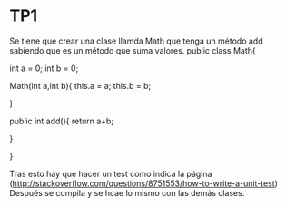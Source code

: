 
# TP1
Se tiene que crear una clase llamda Math que tenga un método add sabiendo que es un método que suma valores.
public class Math{

int a = 0;
int b = 0; 

Math(int a,int b){
this.a = a;
this.b = b;

}

public int add(){
return a+b;

}

}

Tras esto hay que hacer un test como indica la página (http://stackoverflow.com/questions/8751553/how-to-write-a-unit-test)
Después se compila y se hcae lo mismo con las demás clases.
